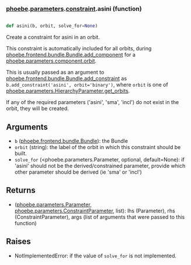 ### [phoebe](phoebe.md).[parameters](phoebe.parameters.md).[constraint](phoebe.parameters.constraint.md).asini (function)


```py

def asini(b, orbit, solve_for=None)

```



Create a constraint for asini in an orbit.

This constraint is automatically included for all orbits, during
[phoebe.frontend.bundle.Bundle.add_component](phoebe.frontend.bundle.Bundle.add_component.md) for a
[phoebe.parameters.component.orbit](phoebe.parameters.component.orbit.md).

This is usually passed as an argument to
 [phoebe.frontend.bundle.Bundle.add_constraint](phoebe.frontend.bundle.Bundle.add_constraint.md) as
 `b.add_constraint('asini', orbit='binary')`, where `orbit` is one of
 [phoebe.parameters.HierarchyParameter.get_orbits](phoebe.parameters.HierarchyParameter.get_orbits.md).

If any of the required parameters ('asini', 'sma', 'incl') do not
exist in the orbit, they will be created.

Arguments
-----------
* `b` ([phoebe.frontend.bundle.Bundle](phoebe.frontend.bundle.Bundle.md)): the Bundle
* `orbit` (string): the label of the orbit in which this constraint should
    be built.
* `solve_for` (&lt;phoebe.parameters.Parameter, optional, default=None): if
    'asini' should not be the derived/constrained parameter, provide which
    other parameter should be derived (ie 'sma' or 'incl')

Returns
----------
* ([phoebe.parameters.Parameter](phoebe.parameters.Parameter.md), [phoebe.parameters.ConstraintParameter](phoebe.parameters.ConstraintParameter.md), list):
    lhs (Parameter), rhs (ConstraintParameter), args (list of arguments
    that were passed to this function)

Raises
--------
* NotImplementedError: if the value of `solve_for` is not implemented.

